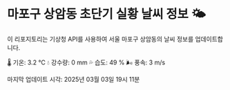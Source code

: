 
# 마포구 상암동 초단기 실황 날씨 정보 🌤️

이 리포지토리는 기상청 API를 사용하여 서울 마포구 상암동의 날씨 정보를 업데이트합니다. 

🌡️ 기온: 3.2 ℃
💧 강수량: 0 mm
💦 습도: 49 %
🌬️ 풍속: 3 m/s

마지막 업데이트 시각: 2025년 03월 03일 19시 11분    
